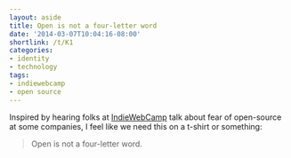 ```yaml
---
layout: aside
title: Open is not a four-letter word
date: '2014-03-07T10:04:16-08:00'
shortlink: /t/K1
categories:
- identity
- technology
tags:
- indiewebcamp
- open source
---
```

Inspired by hearing folks at [IndieWebCamp](https://indieweb.org/) talk about fear of open-source at some companies,
I feel like we need this on a t-shirt or something:

> Open is not a four-letter word.
